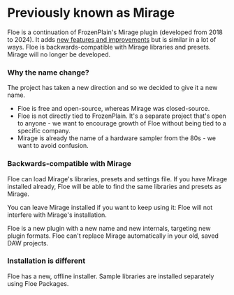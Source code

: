 <!--
SPDX-FileCopyrightText: 2024 Sam Windell
SPDX-License-Identifier: GPL-3.0-or-later
-->

# Previously known as Mirage

Floe is a continuation of FrozenPlain's Mirage plugin (developed from 2018 to 2024). It adds [new features and improvements](../changelog.md#mirage) but is similar in a lot of ways. Floe is backwards-compatible with Mirage libraries and presets. Mirage will no longer be developed.

### Why the name change?
The project has taken a new direction and so we decided to give it a new name.
- Floe is free and open-source, whereas Mirage was closed-source.
- Floe is not directly tied to FrozenPlain. It's a separate project that's open to anyone - we want to encourage growth of Floe without being tied to a specific company.
- Mirage is already the name of a hardware sampler from the 80s - we want to avoid confusion.

### Backwards-compatible with Mirage
Floe can load Mirage's libraries, presets and settings file. If you have Mirage installed already, Floe will be able to find the same libraries and presets as Mirage. 

You can leave Mirage installed if you want to keep using it: Floe will not interfere with Mirage's installation.

Floe is a new plugin with a new name and new internals, targeting new plugin formats. Floe can't replace Mirage automatically in your old, saved DAW projects.

### Installation is different
Floe has a new, offline installer. Sample libraries are installed separately using Floe Packages.
